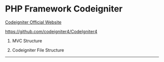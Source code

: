 # PHP Framework Codeigniter 

<a href="https://codeigniter.com/" target="_blanck">Codeigniter Official Website</a>

https://github.com/codeigniter4/CodeIgniter4

1. MVC Structure

2. Codeigniter File Structure

<hr>

<pre>
<?= base_url();?>
</pre>



